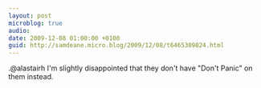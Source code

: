```yaml
---
layout: post
microblog: true
audio: 
date: 2009-12-08 01:00:00 +0100
guid: http://samdeane.micro.blog/2009/12/08/t6465309824.html
---
```

.@alastairh I'm slightly disappointed that they don't have "Don't Panic" on them instead.
